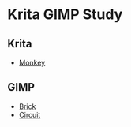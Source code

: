 # Krita GIMP Study

## Krita

- [Monkey](./krita/monkey)

## GIMP

- [Brick](./gimp/brick)
- [Circuit](./gimp/circuit)
